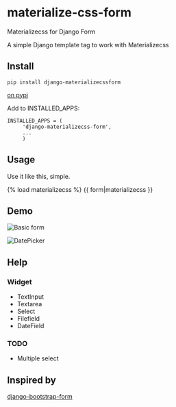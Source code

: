 # materialize-css-form
Materializecss for Django Form

A simple Django template tag to work with Materializecss



## Install

```
pip install django-materializecssform
```

[on pypi](https://pypi.python.org/pypi/django-materializecss-form)

Add to INSTALLED_APPS:

```    
INSTALLED_APPS = (
     'django-materializecss-form',
     ...
     )
```

## Usage

Use it like this, simple.

{% load materializecss %}
{{ form|materializecss }}


## Demo

![Basic form](https://cloud.githubusercontent.com/assets/3958123/6165004/a1984f52-b2a4-11e4-8ae2-078505991b0d.png)

![DatePicker](https://cloud.githubusercontent.com/assets/3958123/6165005/a19bf044-b2a4-11e4-9989-6a64f9c97087.png)


## Help

### Widget

- TextInput
- Textarea
- Select 
- Filefield
- DateField

### TODO
- Multiple select


## Inspired by

[django-bootstrap-form](https://github.com/tzangms/django-bootstrap-form)

